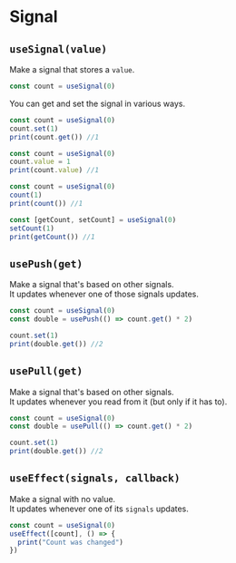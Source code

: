 # Signal

## `useSignal(value)`

Make a signal that stores a `value`.

```javascript
const count = useSignal(0)
```

You can get and set the signal in various ways.

```javascript
const count = useSignal(0)
count.set(1)
print(count.get()) //1
```

```javascript
const count = useSignal(0)
count.value = 1
print(count.value) //1
```

```javascript
const count = useSignal(0)
count(1)
print(count()) //1
```

```javascript
const [getCount, setCount] = useSignal(0)
setCount(1)
print(getCount()) //1
```

## `usePush(get)`

Make a signal that's based on other signals.<br>
It updates whenever one of those signals updates.

```javascript
const count = useSignal(0)
const double = usePush(() => count.get() * 2)

count.set(1)
print(double.get()) //2
```

## `usePull(get)`

Make a signal that's based on other signals.<br>
It updates whenever you read from it (but only if it has to).

```javascript
const count = useSignal(0)
const double = usePull(() => count.get() * 2)

count.set(1)
print(double.get()) //2
```

## `useEffect(signals, callback)`

Make a signal with no value.<br>
It updates whenever one of its `signals` updates.

```javascript
const count = useSignal(0)
useEffect([count], () => {
  print("Count was changed")
})
```
